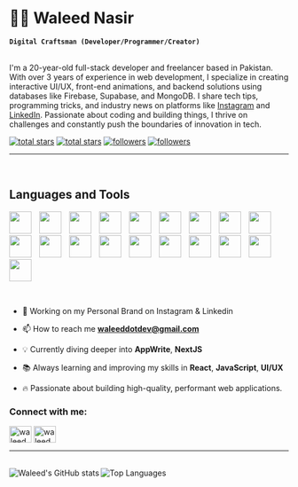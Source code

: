 <h1>🐱‍🚀 Waleed Nasir</h1>  


**`Digital Craftsman (Developer/Programmer/Creator)`**  
<br />
<p align="left">
I'm a 20-year-old full-stack developer and freelancer based in Pakistan. With over 3 years of experience in web development, I specialize in creating interactive UI/UX, front-end animations, and backend solutions using databases like Firebase, Supabase, and MongoDB. I share tech tips, programming tricks, and industry news on platforms like <a href="https://www.instagram.com/waleeddotdev/" target="_blank">Instagram</a> and <a href="https://www.linkedin.com/in/waleeddotdev/" target="_blank">LinkedIn</a>. Passionate about coding and building things, I thrive on challenges and constantly push the boundaries of innovation in tech.
</p>


<p align="left"> 
  <a href="https://github.com/waleeddotdev?tab=repositories&sort=stargazers#gh-light-mode-only">
    <img alt="total stars" title="Total stars on GitHub" src="https://custom-icon-badges.demolab.com/github/stars/waleeddotdev?color=3ea97d&style=for-the-badge&labelColor=40b682&logo=star#gh-light-mode-only"/></a>
  
  <a href="https://github.com/waleeddotdev?tab=repositories&sort=stargazers#gh-dark-mode-only">
    <img alt="total stars" title="Total stars on GitHub" src="https://custom-icon-badges.demolab.com/github/stars/waleeddotdev?color=c691e9&style=for-the-badge&labelColor=655489&logo=star#gh-dark-mode-only"/></a>
  
  <a href="https://github.com/waleeddotdev?tab=followers#gh-light-mode-only">
    <img alt="followers" title="Follow me on Github" src="https://custom-icon-badges.demolab.com/github/followers/waleeddotdev?color=2c4954&labelColor=2c3e50&style=for-the-badge&logo=person-add&label=Follow&logoColor=white#gh-light-mode-only"/></a>
    
  <a href="https://github.com/waleeddotdev?tab=followers#gh-dark-mode-only">
    <img alt="followers" title="Follow me on Github" src="https://custom-icon-badges.demolab.com/github/followers/waleeddotdev?color=f9e692&labelColor=f9e692&style=for-the-badge&logo=person-add&label=Follow&logoColor=white#gh-dark-mode-only"/></a>
</p>

---
<br />

<h2>Languages and Tools</h2> 
<p align="left">
  <img width="40px" style="padding-right: 10px;" src="https://skillicons.dev/icons?i=js"  />
  <img width="40px" style="padding-right: 10px;" src="https://skillicons.dev/icons?i=html"  />
  <img width="40px" style="padding-right: 10px;" src="https://skillicons.dev/icons?i=css"  />
  <img width="40px" style="padding-right: 10px;" src="https://skillicons.dev/icons?i=react"  />
  <img width="40px" style="padding-right: 10px;" src="https://skillicons.dev/icons?i=nextjs"  />
  <img width="40px" style="padding-right: 10px;" src="https://skillicons.dev/icons?i=vscode"  />
  <img width="40px" style="padding-right: 10px;" src="https://skillicons.dev/icons?i=figma"  />
  <img width="40px" style="padding-right: 10px;" src="https://skillicons.dev/icons?i=git"  />
  <img width="40px" style="padding-right: 10px;" src="https://skillicons.dev/icons?i=github"  />
  <img width="40px" style="padding-right: 10px;" src="https://skillicons.dev/icons?i=postman"  />
  <img width="40px" style="padding-right: 10px;" src="https://skillicons.dev/icons?i=mongodb"  />
  <img width="40px" style="padding-right: 10px;" src="https://skillicons.dev/icons?i=supabase"  />
  <img width="40px" style="padding-right: 10px;" src="https://skillicons.dev/icons?i=firebase"  />
  <img width="40px" style="padding-right: 10px;" src="https://skillicons.dev/icons?i=tailwind"  />
  <img width="40px" style="padding-right: 10px;" src="https://skillicons.dev/icons?i=nodejs"  />
  <img width="40px" style="padding-right: 10px;" src="https://skillicons.dev/icons?i=bootstrap"  />
  <img width="40px" style="padding-right: 10px;" src="https://skillicons.dev/icons?i=linux"  />
  <img width="40px" style="padding-right: 10px;" src="https://skillicons.dev/icons?i=vercel"  />
  <img width="40px" style="padding-right: 10px;" src="https://skillicons.dev/icons?i=netlify"  />
</p>
<br />


- 📲 Working on my Personal Brand on Instagram & Linkedin

- 📫 How to reach me **waleeddotdev@gmail.com**

- 💡 Currently diving deeper into **AppWrite**, **NextJS**

- 📚 Always learning and improving my skills in **React**, **JavaScript**, **UI/UX**
  
- 🔥 Passionate about building high-quality, performant web applications.


<h3 align="left">Connect with me:</h3>
<p align="left">
<a href="https://instagram.com/waleeddotdev" target="blank"><img align="center" src="https://raw.githubusercontent.com/rahuldkjain/github-profile-readme-generator/master/src/images/icons/Social/instagram.svg" alt="waleeddotdev" height="30" width="40" /></a>
<a href="https://linkedin.com/in/waleeddotdev" target="blank"><img align="center" src="https://raw.githubusercontent.com/rahuldkjain/github-profile-readme-generator/master/src/images/icons/Social/linked-in-alt.svg" alt="waleeddotdev" height="30" width="40" /></a>
</p>

---
<br />

<img align="left" src="https://github-readme-stats.vercel.app/api?username=waleeddotdev&show_icons=true&hide_title=true&hide=prs&count_private=true&theme=radical" alt="Waleed's GitHub stats" />
<img align="left" src="https://github-readme-stats.vercel.app/api/top-langs/?username=waleeddotdev&langs_count=10&layout=compact&theme=radical" alt="Top Languages" />
